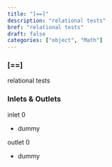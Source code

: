 ```yaml
---
title: "[==]"
description: "relational tests"
bref: "relational tests"
draft: false
categories: ["object", "Math"]
---
```


### [==]

relational tests

### Inlets & Outlets

inlet 0

 - dummy

outlet 0

 - dummy
 
